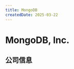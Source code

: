 ```yaml
---
title: MongoDB
createdDate: 2025-03-22
---
```


# MongoDB, Inc.

## 公司信息

<DirectHireCompanyTable state="new-york" city="new-york" companyJsonFileName="mongodb" />